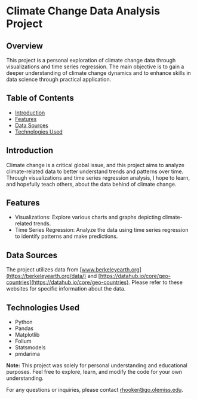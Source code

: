 # Climate Change Data Analysis Project

## Overview
This project is a personal exploration of climate change data through visualizations and time series regression. The main objective is to gain a deeper understanding of climate change dynamics and to enhance skills in data science through practical application.

## Table of Contents
- [Introduction](#introduction)
- [Features](#features)
- [Data Sources](#data-sources)
- [Technologies Used](#technologies-used)

## Introduction
Climate change is a critical global issue, and this project aims to analyze climate-related data to better understand trends and patterns over time. Through visualizations and time series regression analysis, I hope to learn, and hopefully teach others, about the data behind of climate change. 

## Features
- Visualizations: Explore various charts and graphs depicting climate-related trends.
- Time Series Regression: Analyze the data using time series regression to identify patterns and make predictions.

## Data Sources
The project utilizes data from [www.berkeleyearth.org](https://berkeleyearth.org/data/) and [https://datahub.io/core/geo-countries](https://datahub.io/core/geo-countries). Please refer to these websites for specific information about the data. 

## Technologies Used
- Python
- Pandas
- Matplotlib
- Folium 
- Statsmodels
- pmdarima

**Note:**
This project was solely for personal understanding and educational purposes. Feel free to explore, learn, and modify the code for your own understanding. 

For any questions or inquiries, please contact [rhooker@go.olemiss.edu](mailto:rhooker@go.olemiss.edu).

